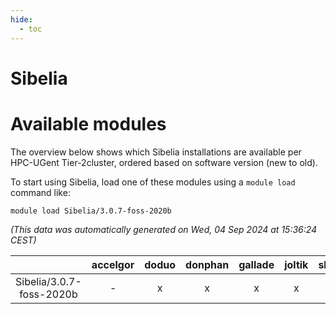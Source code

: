 ```yaml
---
hide:
  - toc
---
```


Sibelia
=======

# Available modules


The overview below shows which Sibelia installations are available per HPC-UGent Tier-2cluster, ordered based on software version (new to old).

To start using Sibelia, load one of these modules using a `module load` command like:

```shell
module load Sibelia/3.0.7-foss-2020b
```

*(This data was automatically generated on Wed, 04 Sep 2024 at 15:36:24 CEST)*  

| |accelgor|doduo|donphan|gallade|joltik|shinx|skitty|
| :---: | :---: | :---: | :---: | :---: | :---: | :---: | :---: |
|Sibelia/3.0.7-foss-2020b|-|x|x|x|x|-|x|
